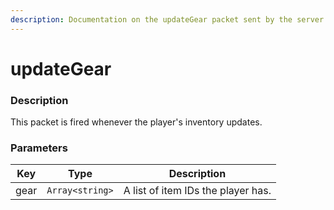 ```yaml
---
description: Documentation on the updateGear packet sent by the server to the client.
---
```


# updateGear

### Description

This packet is fired whenever the player's inventory updates.

### Parameters

| Key  | Type            | Description                        |
| ---- | --------------- | ---------------------------------- |
| gear | `Array<string>` | A list of item IDs the player has. |

